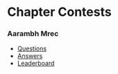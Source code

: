 # Chapter Contests

### Aarambh Mrec

 - [Questions](https://www.hackerrank.com/contests/aarambh-mrec/challenges)
 - [Answers]()
 - [Leaderboard](https://www.hackerrank.com/contests/aarambh-mrec/leaderboard)

